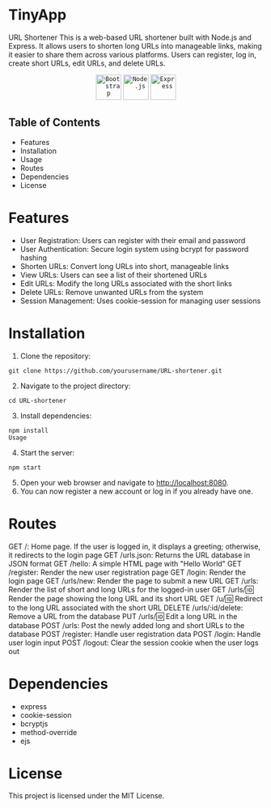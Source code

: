 # TinyApp

URL Shortener
This is a web-based URL shortener built with Node.js and Express. It allows users to shorten long URLs into manageable links, making it easier to share them across various platforms. Users can register, log in, create short URLs, edit URLs, and delete URLs.
<div align="center">
	<code><img width="50" src="https://user-images.githubusercontent.com/25181517/183898054-b3d693d4-dafb-4808-a509-bab54cf5de34.png" alt="Bootstrap" title="Bootstrap"/></code>
	<code><img width="50" src="https://user-images.githubusercontent.com/25181517/183568594-85e280a7-0d7e-4d1a-9028-c8c2209e073c.png" alt="Node.js" title="Node.js"/></code>
	<code><img width="50" src="https://user-images.githubusercontent.com/25181517/183859966-a3462d8d-1bc7-4880-b353-e2cbed900ed6.png" alt="Express" title="Express"/></code>
</div>

## Table of Contents
- Features
- Installation
- Usage
- Routes
- Dependencies
- License

# Features
- User Registration: Users can register with their email and password
- User Authentication: Secure login system using bcrypt for password hashing
- Shorten URLs: Convert long URLs into short, manageable links
- View URLs: Users can see a list of their shortened URLs
- Edit URLs: Modify the long URLs associated with the short links
- Delete URLs: Remove unwanted URLs from the system
- Session Management: Uses cookie-session for managing user sessions

# Installation
1. Clone the repository:
```
git clone https://github.com/yourusername/URL-shortener.git
```
2. Navigate to the project directory:
```
cd URL-shortener
```
3. Install dependencies:
```
npm install
Usage
```
4. Start the server:
```
npm start
```
5. Open your web browser and navigate to [http://localhost:8080](http://localhost:8080).
6. You can now register a new account or log in if you already have one.

# Routes
GET /: Home page. If the user is logged in, it displays a greeting; otherwise, it redirects to the login page
GET /urls.json: Returns the URL database in JSON format
GET /hello: A simple HTML page with "Hello World"
GET /register: Render the new user registration page
GET /login: Render the login page
GET /urls/new: Render the page to submit a new URL
GET /urls: Render the list of short and long URLs for the logged-in user
GET /urls/:id: Render the page showing the long URL and its short URL
GET /u/:id: Redirect to the long URL associated with the short URL
DELETE /urls/:id/delete: Remove a URL from the database
PUT /urls/:id: Edit a long URL in the database
POST /urls: Post the newly added long and short URLs to the database
POST /register: Handle user registration data
POST /login: Handle user login input
POST /logout: Clear the session cookie when the user logs out

# Dependencies
- express
- cookie-session
- bcryptjs
- method-override
- ejs

# License
This project is licensed under the MIT License.

